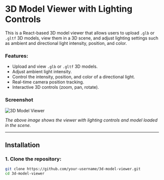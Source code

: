 # 3D Model Viewer with Lighting Controls

This is a React-based 3D model viewer that allows users to upload `.glb` or `.gltf` 3D models, view them in a 3D scene, and adjust lighting settings such as ambient and directional light intensity, position, and color.

### Features:

- Upload and view `.glb` or `.gltf` 3D models.
- Adjust ambient light intensity.
- Control the intensity, position, and color of a directional light.
- Real-time camera position tracking.
- Interactive 3D controls (zoom, pan, rotate).

### Screenshot

![3D Model Viewer](screenshot.png)

_The above image shows the viewer with lighting controls and model loaded in the scene._

---

## Installation

### 1. Clone the repository:

```bash
git clone https://github.com/your-username/3d-model-viewer.git
cd 3d-model-viewer
```
